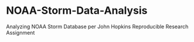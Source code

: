 # NOAA-Storm-Data-Analysis
Analyzing NOAA Storm Database per John Hopkins Reproducible Research Assignment
